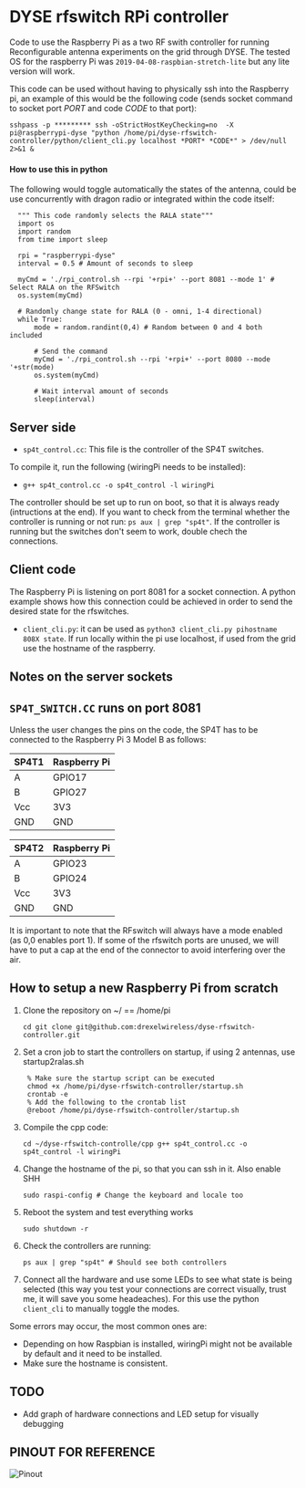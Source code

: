 # DYSE rfswitch RPi controller 
Code to use the Raspberry Pi as a two RF swith controller for running Reconfigurable antenna experiments on the grid through DYSE. The tested OS for the raspberry Pi was `2019-04-08-raspbian-stretch-lite` but any lite version will work.

This code can be used without having to physically ssh into the Raspberry pi, an example of this would be the following code (sends socket command to socket port *PORT* and code *CODE* to that port):

`sshpass -p ********* ssh -oStrictHostKeyChecking=no  -X pi@raspberrypi-dyse "python /home/pi/dyse-rfswitch-controller/python/client_cli.py localhost *PORT* *CODE*" > /dev/null 2>&1 &`

#### How to use this in python

The following would toggle automatically the states of the antenna, could be use concurrently with dragon radio or integrated within the code itself:

      """ This code randomly selects the RALA state"""
      import os
      import random
      from time import sleep

      rpi = "raspberrypi-dyse"
      interval = 0.5 # Amount of seconds to sleep

      myCmd = './rpi_control.sh --rpi '+rpi+' --port 8081 --mode 1' # Select RALA on the RFSwitch
      os.system(myCmd)

      # Randomly change state for RALA (0 - omni, 1-4 directional)
      while True:
          mode = random.randint(0,4) # Random between 0 and 4 both included

          # Send the command
          myCmd = './rpi_control.sh --rpi '+rpi+' --port 8080 --mode '+str(mode)
          os.system(myCmd)

          # Wait interval amount of seconds
          sleep(interval)

      
## Server side

* `sp4t_control.cc`: This file is the controller of the SP4T switches.

To compile it, run the following (wiringPi needs to be installed):

* `g++ sp4t_control.cc -o sp4t_control -l wiringPi`

The controller should be set up to run on boot, so that it is always ready (intructions at the end). If you want to check from the terminal whether the controller is running or not run: `ps aux | grep "sp4t"`. If the controller is running but the switches don't seem to work, double chech the connections.

## Client code

The Raspberry Pi is listening on port 8081 for a socket connection. A python example shows how this connection could be achieved in order to send the desired state for the rfswitches.

* `client_cli.py`: it can be used as `python3 client_cli.py pihostname 808X state`. If run locally within the pi use localhost, if used from the grid use the hostname of the raspberry.

## Notes on the server sockets



## `SP4T_SWITCH.CC` runs on port 8081

Unless the user changes the pins on the code, the SP4T has to be connected to the Raspberry Pi 3 Model B as follows:

SP4T1 | Raspberry Pi
------ | ------
A      | GPIO17
B      | GPIO27
Vcc    | 3V3
GND    | GND

SP4T2 | Raspberry Pi
------ | ------
A      | GPIO23
B      | GPIO24
Vcc    | 3V3
GND    | GND


It is important to note that the RFswitch will always have a mode enabled (as 0,0 enables port 1). If some of the rfswitch ports are unused, we will have to put a cap at the end of the connector to avoid interfering over the air.

## How to setup a new Raspberry Pi from scratch

1. Clone the repository on ~/ == /home/pi

      `cd
      git clone git@github.com:drexelwireless/dyse-rfswitch-controller.git`

2. Set a cron job to start the controllers on startup, if using 2 antennas, use startup2ralas.sh

        % Make sure the startup script can be executed
        chmod +x /home/pi/dyse-rfswitch-controller/startup.sh
        crontab -e
        % Add the following to the crontab list
        @reboot /home/pi/dyse-rfswitch-controller/startup.sh

3. Compile the cpp code:

      `cd ~/dyse-rfswitch-controlle/cpp
      g++ sp4t_control.cc -o sp4t_control -l wiringPi`

4. Change the hostname of the pi, so that you can ssh in it. Also enable SHH

      `sudo raspi-config # Change the keyboard and locale too`

5. Reboot the system and test everything works

      `sudo shutdown -r`

6. Check the controllers are running:

      `ps aux | grep "sp4t" # Should see both controllers`

7. Connect all the hardware and use some LEDs to see what state is being selected (this way you test your connections are correct visually, trust me, it will save you some headeaches). For this use the python `client_cli` to manually toggle the modes.

Some errors may occur, the most common ones are:

* Depending on how Raspbian is installed, wiringPi might not be available by default and it need to be installed.
* Make sure the hostname is consistent.

## TODO

* Add graph of hardware connections and LED setup for visually debugging

## PINOUT FOR REFERENCE

![Pinout](http://wiki.sunfounder.cc/images/9/95/Pi3_gpio.png)
